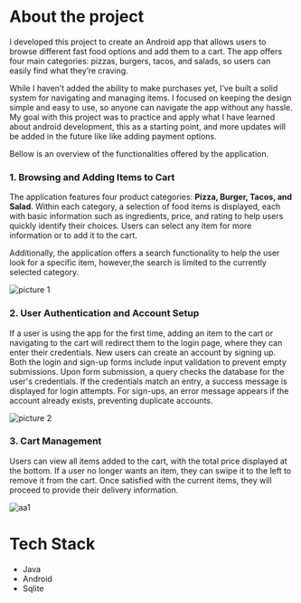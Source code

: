 # About the project

I developed this project to create an Android app that allows users to browse different fast food options and add them to a cart. The app offers four main categories: pizzas, burgers, tacos, and salads, so users can easily find what they’re craving.

While I haven’t added the ability to make purchases yet, I’ve built a solid system for navigating and managing items. I focused on keeping the design simple and easy to use, so anyone can navigate the app without any hassle.
My goal with this project was to practice and apply what I have learned about android development, this as a starting point, and more updates will be added in the future like like adding payment options.

Bellow is an overview of the functionalities offered by the application.

### 1. Browsing and Adding Items to Cart

The application features four product categories: **Pizza, Burger, Tacos, and Salad**. Within each category, a selection of food items is displayed, each with basic information such as ingredients, price, and rating to help users quickly identify their choices. Users can select any item for more information or to add it to the cart.

Additionally, the application offers a  search functionality to help the user look for a specific item, however,the search is limited to the currently selected category.

![picture 1](https://github.com/user-attachments/assets/151c77f0-e5d5-44b4-9a44-620ec6a0fb60)


### 2. User Authentication and Account Setup
If a user is using the app for the first time, adding an item to the cart or navigating to the cart will redirect them to the login page, where they can enter their credentials. New users can create an account by signing up. Both the login and sign-up forms include input validation to prevent empty submissions. Upon form submission, a query checks the database for the user's credentials. If the credentials match an entry, a success message is displayed for login attempts. For sign-ups, an error message appears if the account already exists, preventing duplicate accounts.

![picture 2](https://github.com/user-attachments/assets/216651fd-bf0b-4bb0-a040-82ed9c1b59e4)

### 3. Cart Management
Users can view all items added to the cart, with the total price displayed at the bottom. If a user no longer wants an item, they can swipe it to the left to remove it from the cart. Once satisfied with the current items, they will proceed to provide their delivery information.

![aa1](https://github.com/user-attachments/assets/17a6e452-18ed-42aa-8a08-8f45b7af7829)



# Tech Stack
- Java
- Android
- Sqlite



